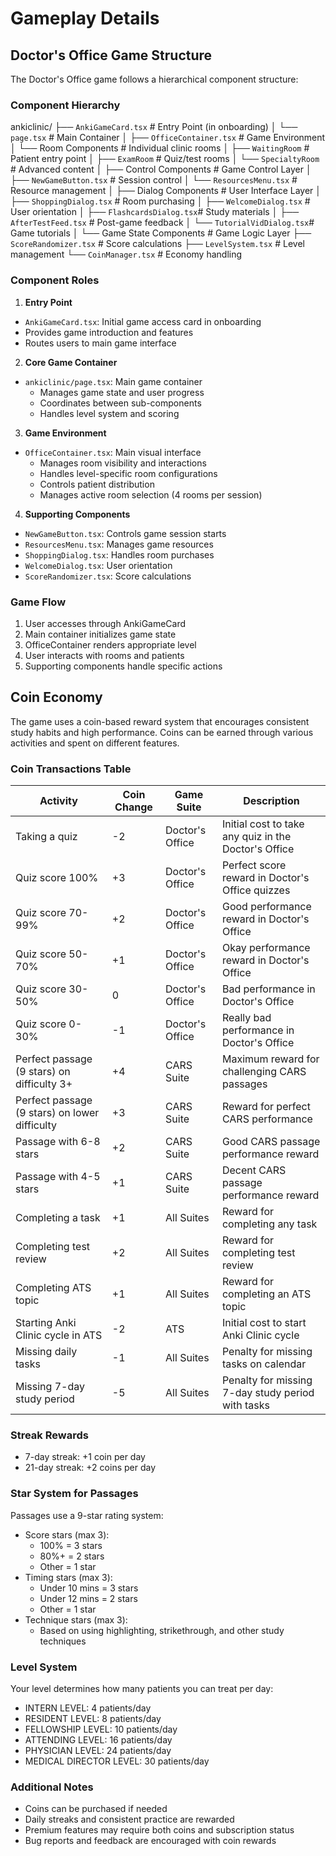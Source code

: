 # Gameplay Details

## Doctor's Office Game Structure
The Doctor's Office game follows a hierarchical component structure:

### Component Hierarchy

ankiclinic/
├── `AnkiGameCard.tsx`            # Entry Point (in onboarding)
│
└── `page.tsx`                    # Main Container
    │
    ├── `OfficeContainer.tsx`     # Game Environment
    │   └── Room Components       # Individual clinic rooms
    │       ├── `WaitingRoom`     # Patient entry point
    │       ├── `ExamRoom`        # Quiz/test rooms
    │       └── `SpecialtyRoom`   # Advanced content
    │
    ├── Control Components        # Game Control Layer
    │   ├── `NewGameButton.tsx`   # Session control
    │   └── `ResourcesMenu.tsx`   # Resource management
    │
    ├── Dialog Components         # User Interface Layer
    │   ├── `ShoppingDialog.tsx`  # Room purchasing
    │   ├── `WelcomeDialog.tsx`   # User orientation
    │   ├── `FlashcardsDialog.tsx`# Study materials
    │   ├── `AfterTestFeed.tsx`   # Post-game feedback
    │   └── `TutorialVidDialog.tsx`# Game tutorials
    │
    └── Game State Components     # Game Logic Layer
        ├── `ScoreRandomizer.tsx` # Score calculations
        ├── `LevelSystem.tsx`     # Level management
        └── `CoinManager.tsx`     # Economy handling

### Component Roles 
1. **Entry Point**
- `AnkiGameCard.tsx`: Initial game access card in onboarding
- Provides game introduction and features
- Routes users to main game interface

2. **Core Game Container**
- `ankiclinic/page.tsx`: Main game container
  - Manages game state and user progress
  - Coordinates between sub-components
  - Handles level system and scoring

3. **Game Environment**
- `OfficeContainer.tsx`: Main visual interface
  - Manages room visibility and interactions
  - Handles level-specific room configurations
  - Controls patient distribution
  - Manages active room selection (4 rooms per session)

4. **Supporting Components**
- `NewGameButton.tsx`: Controls game session starts
- `ResourcesMenu.tsx`: Manages game resources
- `ShoppingDialog.tsx`: Handles room purchases
- `WelcomeDialog.tsx`: User orientation
- `ScoreRandomizer.tsx`: Score calculations

### Game Flow
1. User accesses through AnkiGameCard
2. Main container initializes game state
3. OfficeContainer renders appropriate level
4. User interacts with rooms and patients
5. Supporting components handle specific actions

## Coin Economy
The game uses a coin-based reward system that encourages consistent study habits and high performance. Coins can be earned through various activities and spent on different features.

### Coin Transactions Table

| Activity | Coin Change | Game Suite | Description |
|----------|-------------|------------|-------------|
| Taking a quiz | -2 | Doctor's Office | Initial cost to take any quiz in the Doctor's Office |
| Quiz score 100% | +3 | Doctor's Office | Perfect score reward in Doctor's Office quizzes |
| Quiz score 70-99% | +2 | Doctor's Office | Good performance reward in Doctor's Office |
| Quiz score 50-70% | +1 | Doctor's Office | Okay performance reward in Doctor's Office |
| Quiz score 30-50% | 0 | Doctor's Office | Bad performance in Doctor's Office |
| Quiz score 0-30% | -1 | Doctor's Office | Really bad performance in Doctor's Office |
| Perfect passage (9 stars) on difficulty 3+ | +4 | CARS Suite | Maximum reward for challenging CARS passages |
| Perfect passage (9 stars) on lower difficulty | +3 | CARS Suite | Reward for perfect CARS performance |
| Passage with 6-8 stars | +2 | CARS Suite | Good CARS passage performance reward |
| Passage with 4-5 stars | +1 | CARS Suite | Decent CARS passage performance reward |
| Completing a task | +1 | All Suites | Reward for completing any task |
| Completing test review | +2 | All Suites | Reward for completing test review |
| Completing ATS topic | +1 | All Suites | Reward for completing an ATS topic |
| Starting Anki Clinic cycle in ATS | -2 | ATS | Initial cost to start Anki Clinic cycle |
| Missing daily tasks | -1 | All Suites | Penalty for missing tasks on calendar |
| Missing 7-day study period | -5 | All Suites | Penalty for missing 7-day study period with tasks |

### Streak Rewards
- 7-day streak: +1 coin per day
- 21-day streak: +2 coins per day

### Star System for Passages
Passages use a 9-star rating system:
- Score stars (max 3):
  - 100% = 3 stars
  - 80%+ = 2 stars
  - Other = 1 star
- Timing stars (max 3):
  - Under 10 mins = 3 stars
  - Under 12 mins = 2 stars
  - Other = 1 star
- Technique stars (max 3):
  - Based on using highlighting, strikethrough, and other study techniques

### Level System
Your level determines how many patients you can treat per day:
- INTERN LEVEL: 4 patients/day
- RESIDENT LEVEL: 8 patients/day
- FELLOWSHIP LEVEL: 10 patients/day
- ATTENDING LEVEL: 16 patients/day
- PHYSICIAN LEVEL: 24 patients/day
- MEDICAL DIRECTOR LEVEL: 30 patients/day

### Additional Notes
- Coins can be purchased if needed
- Daily streaks and consistent practice are rewarded
- Premium features may require both coins and subscription status
- Bug reports and feedback are encouraged with coin rewards 
